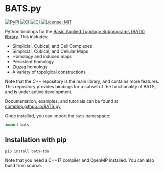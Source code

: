 # BATS.py

[![PyPi](https://img.shields.io/pypi/v/bats-tda.svg)](https://pypi.org/project/bats-tda/)
[![CI](https://github.com/CompTop/BATS.py/workflows/ubuntu-latest/badge.svg)](https://github.com/CompTop/BATS.py/actions)
[![CI](https://github.com/CompTop/BATS.py/workflows/macos-latest/badge.svg)](https://github.com/CompTop/BATS.py/actions)
[![License: MIT](https://img.shields.io/badge/License-MIT-yellow.svg)](https://opensource.org/licenses/MIT)

Python bindings for the [Basic Applied Topology Subprograms (BATS) library](https://github.com/CompTop/BATS).
This includes:
* Simplicial, Cubical, and Cell Complexes
* Simplicial, Cubical, and Cellular Maps
* Homology and induced maps
* Persistent homology
* Zigzag homology
* A variety of topolgical constructions

Note that the C++ repository is the main library, and contains more features.  This repository provides bindings for a subset of the functionality of BATS, and is under active development.

Documentation, examples, and tutorials can be found at [comptop.github.io/BATS.py](https://comptop.github.io/BATS.py/#/)

Once installed, you can import the `bats` namespace:
```python
import bats
```

## Installation with pip

```
pip install bats-tda
```

Note that you need a C++17 compiler and OpenMP installed.  You can also build from source.
